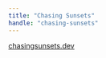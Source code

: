 ```yaml
---
title: "Chasing Sunsets"
handle: "chasing-sunsets"
---
```


<a href="https://chasingsunsets.dev">chasingsunsets.dev</a>